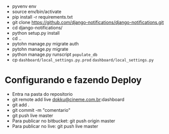 - pyvenv env
- source env/bin/activate
- pip install -r requirements.txt
- git clone https://github.com/django-notifications/django-notifications.git
- cd django-notifications/
- python setup.py install
- cd ..
- pytohn manage.py migrate auth
- pytohn manage.py migrate
- python manage.py runscript `populate_db`
- cp `dashboard/local_settings.py.prod` `dashboard/local_settings.py`


# Configurando e fazendo Deploy
- Entra na pasta do repositorio
- git remote add live dokku@cineme.com.br:dashboard
- git add .
- git commit -m "comentario"
- git push live master
- Para publicar no bitbucket: git push origin master
- Para publicar no live: git push live master
